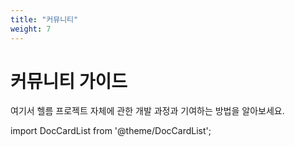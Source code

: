```yaml
---
title: "커뮤니티"
weight: 7
---
```


# 커뮤니티 가이드

여기서 헬름 프로젝트 자체에 관한 개발 과정과 기여하는 방법을 알아보세요.

import DocCardList from '@theme/DocCardList';

<DocCardList />